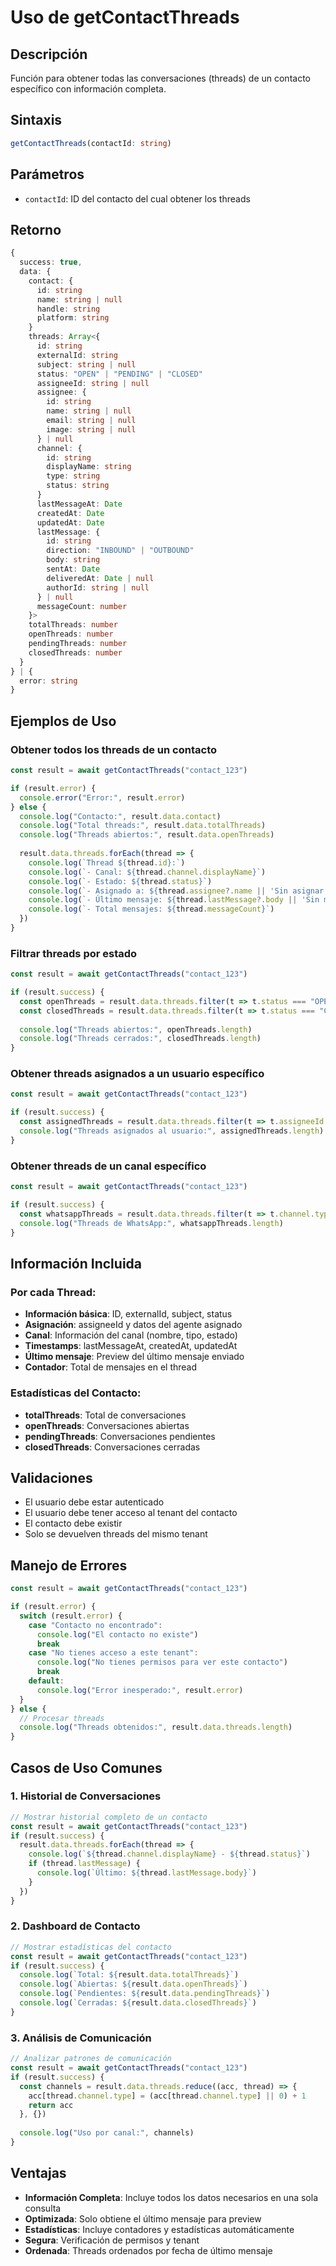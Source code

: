 # Uso de getContactThreads

## Descripción
Función para obtener todas las conversaciones (threads) de un contacto específico con información completa.

## Sintaxis
```typescript
getContactThreads(contactId: string)
```

## Parámetros
- `contactId`: ID del contacto del cual obtener los threads

## Retorno
```typescript
{
  success: true,
  data: {
    contact: {
      id: string
      name: string | null
      handle: string
      platform: string
    }
    threads: Array<{
      id: string
      externalId: string
      subject: string | null
      status: "OPEN" | "PENDING" | "CLOSED"
      assigneeId: string | null
      assignee: {
        id: string
        name: string | null
        email: string | null
        image: string | null
      } | null
      channel: {
        id: string
        displayName: string
        type: string
        status: string
      }
      lastMessageAt: Date
      createdAt: Date
      updatedAt: Date
      lastMessage: {
        id: string
        direction: "INBOUND" | "OUTBOUND"
        body: string
        sentAt: Date
        deliveredAt: Date | null
        authorId: string | null
      } | null
      messageCount: number
    }>
    totalThreads: number
    openThreads: number
    pendingThreads: number
    closedThreads: number
  }
} | {
  error: string
}
```

## Ejemplos de Uso

### Obtener todos los threads de un contacto
```typescript
const result = await getContactThreads("contact_123")

if (result.error) {
  console.error("Error:", result.error)
} else {
  console.log("Contacto:", result.data.contact)
  console.log("Total threads:", result.data.totalThreads)
  console.log("Threads abiertos:", result.data.openThreads)
  
  result.data.threads.forEach(thread => {
    console.log(`Thread ${thread.id}:`)
    console.log(`- Canal: ${thread.channel.displayName}`)
    console.log(`- Estado: ${thread.status}`)
    console.log(`- Asignado a: ${thread.assignee?.name || 'Sin asignar'}`)
    console.log(`- Último mensaje: ${thread.lastMessage?.body || 'Sin mensajes'}`)
    console.log(`- Total mensajes: ${thread.messageCount}`)
  })
}
```

### Filtrar threads por estado
```typescript
const result = await getContactThreads("contact_123")

if (result.success) {
  const openThreads = result.data.threads.filter(t => t.status === "OPEN")
  const closedThreads = result.data.threads.filter(t => t.status === "CLOSED")
  
  console.log("Threads abiertos:", openThreads.length)
  console.log("Threads cerrados:", closedThreads.length)
}
```

### Obtener threads asignados a un usuario específico
```typescript
const result = await getContactThreads("contact_123")

if (result.success) {
  const assignedThreads = result.data.threads.filter(t => t.assigneeId === "user_456")
  console.log("Threads asignados al usuario:", assignedThreads.length)
}
```

### Obtener threads de un canal específico
```typescript
const result = await getContactThreads("contact_123")

if (result.success) {
  const whatsappThreads = result.data.threads.filter(t => t.channel.type === "WHATSAPP")
  console.log("Threads de WhatsApp:", whatsappThreads.length)
}
```

## Información Incluida

### Por cada Thread:
- **Información básica**: ID, externalId, subject, status
- **Asignación**: assigneeId y datos del agente asignado
- **Canal**: Información del canal (nombre, tipo, estado)
- **Timestamps**: lastMessageAt, createdAt, updatedAt
- **Último mensaje**: Preview del último mensaje enviado
- **Contador**: Total de mensajes en el thread

### Estadísticas del Contacto:
- **totalThreads**: Total de conversaciones
- **openThreads**: Conversaciones abiertas
- **pendingThreads**: Conversaciones pendientes
- **closedThreads**: Conversaciones cerradas

## Validaciones
- El usuario debe estar autenticado
- El usuario debe tener acceso al tenant del contacto
- El contacto debe existir
- Solo se devuelven threads del mismo tenant

## Manejo de Errores
```typescript
const result = await getContactThreads("contact_123")

if (result.error) {
  switch (result.error) {
    case "Contacto no encontrado":
      console.log("El contacto no existe")
      break
    case "No tienes acceso a este tenant":
      console.log("No tienes permisos para ver este contacto")
      break
    default:
      console.log("Error inesperado:", result.error)
  }
} else {
  // Procesar threads
  console.log("Threads obtenidos:", result.data.threads.length)
}
```

## Casos de Uso Comunes

### 1. Historial de Conversaciones
```typescript
// Mostrar historial completo de un contacto
const result = await getContactThreads("contact_123")
if (result.success) {
  result.data.threads.forEach(thread => {
    console.log(`${thread.channel.displayName} - ${thread.status}`)
    if (thread.lastMessage) {
      console.log(`Último: ${thread.lastMessage.body}`)
    }
  })
}
```

### 2. Dashboard de Contacto
```typescript
// Mostrar estadísticas del contacto
const result = await getContactThreads("contact_123")
if (result.success) {
  console.log(`Total: ${result.data.totalThreads}`)
  console.log(`Abiertas: ${result.data.openThreads}`)
  console.log(`Pendientes: ${result.data.pendingThreads}`)
  console.log(`Cerradas: ${result.data.closedThreads}`)
}
```

### 3. Análisis de Comunicación
```typescript
// Analizar patrones de comunicación
const result = await getContactThreads("contact_123")
if (result.success) {
  const channels = result.data.threads.reduce((acc, thread) => {
    acc[thread.channel.type] = (acc[thread.channel.type] || 0) + 1
    return acc
  }, {})
  
  console.log("Uso por canal:", channels)
}
```

## Ventajas
- **Información Completa**: Incluye todos los datos necesarios en una sola consulta
- **Optimizada**: Solo obtiene el último mensaje para preview
- **Estadísticas**: Incluye contadores y estadísticas automáticamente
- **Segura**: Verificación de permisos y tenant
- **Ordenada**: Threads ordenados por fecha de último mensaje
